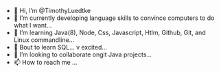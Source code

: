 - 👋 Hi, I’m @TimothyLuedtke
- 👀 I’m currently developing language skills to convince computers to do what I want...
- 🌱 I’m learning Java(8), Node, Css, Javascript, Htlm, Github, Git, and Linux commandline...
- 🌱 Bout to learn SQL... v excited...
- 💞️ I’m looking to collaborate ongit  Java projects...
- 📫 How to reach me ...

<!---
TimothyLuedtke/TimothyLuedtke is a ✨ special ✨ repository because its `README.md` (this file) appears on your GitHub profile.
You can click the Preview link to take a look at your changes.
--->
